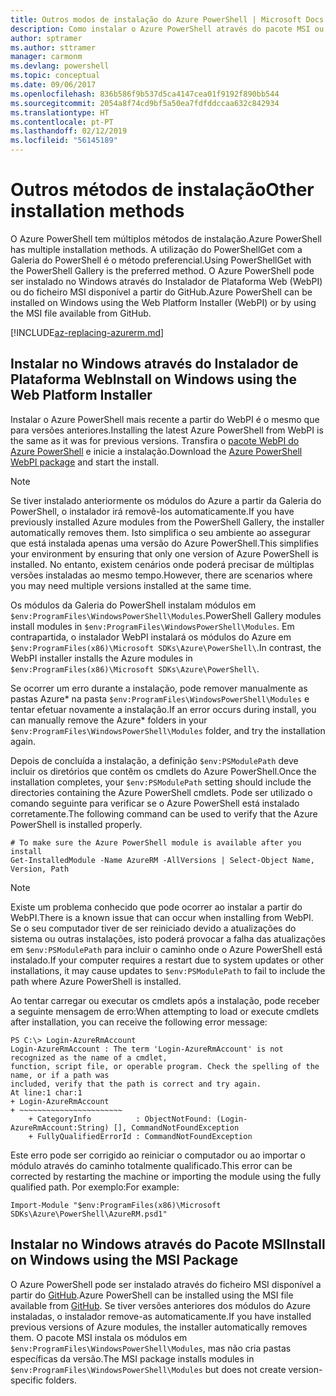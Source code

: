 ```yaml
---
title: Outros modos de instalação do Azure PowerShell | Microsoft Docs
description: Como instalar o Azure PowerShell através do pacote MSI ou do Instalador de Plataforma Web.
author: sptramer
ms.author: sttramer
manager: carmonm
ms.devlang: powershell
ms.topic: conceptual
ms.date: 09/06/2017
ms.openlocfilehash: 836b586f9b537d5ca4147cea01f9192f890bb544
ms.sourcegitcommit: 2054a8f74cd9bf5a50ea7fdfddccaa632c842934
ms.translationtype: HT
ms.contentlocale: pt-PT
ms.lasthandoff: 02/12/2019
ms.locfileid: "56145189"
---
```

# <a name="other-installation-methods"></a><span data-ttu-id="e6594-103">Outros métodos de instalação</span><span class="sxs-lookup"><span data-stu-id="e6594-103">Other installation methods</span></span>

<span data-ttu-id="e6594-104">O Azure PowerShell tem múltiplos métodos de instalação.</span><span class="sxs-lookup"><span data-stu-id="e6594-104">Azure PowerShell has multiple installation methods.</span></span> <span data-ttu-id="e6594-105">A utilização do PowerShellGet com a Galeria do PowerShell é o método preferencial.</span><span class="sxs-lookup"><span data-stu-id="e6594-105">Using PowerShellGet with the PowerShell Gallery is the preferred method.</span></span> <span data-ttu-id="e6594-106">O Azure PowerShell pode ser instalado no Windows através do Instalador de Plataforma Web (WebPI) ou do ficheiro MSI disponível a partir do GitHub.</span><span class="sxs-lookup"><span data-stu-id="e6594-106">Azure PowerShell can be installed on Windows using the Web Platform Installer (WebPI) or by using the MSI file available from GitHub.</span></span>

[!INCLUDE[az-replacing-azurerm.md](../includes/az-replacing-azurerm.md)]

## <a name="install-on-windows-using-the-web-platform-installer"></a><span data-ttu-id="e6594-107">Instalar no Windows através do Instalador de Plataforma Web</span><span class="sxs-lookup"><span data-stu-id="e6594-107">Install on Windows using the Web Platform Installer</span></span>

<span data-ttu-id="e6594-108">Instalar o Azure PowerShell mais recente a partir do WebPI é o mesmo que para versões anteriores.</span><span class="sxs-lookup"><span data-stu-id="e6594-108">Installing the latest Azure PowerShell from WebPI is the same as it was for previous versions.</span></span>
<span data-ttu-id="e6594-109">Transfira o [pacote WebPI do Azure PowerShell](http://aka.ms/webpi-azps) e inicie a instalação.</span><span class="sxs-lookup"><span data-stu-id="e6594-109">Download the [Azure PowerShell WebPI package](http://aka.ms/webpi-azps) and start the install.</span></span>

> [!NOTE]
> <span data-ttu-id="e6594-110">Se tiver instalado anteriormente os módulos do Azure a partir da Galeria do PowerShell, o instalador irá removê-los automaticamente.</span><span class="sxs-lookup"><span data-stu-id="e6594-110">If you have previously installed Azure modules from the PowerShell Gallery, the installer automatically removes them.</span></span> <span data-ttu-id="e6594-111">Isto simplifica o seu ambiente ao assegurar que está instalada apenas uma versão do Azure PowerShell.</span><span class="sxs-lookup"><span data-stu-id="e6594-111">This simplifies your environment by ensuring that only one version of Azure PowerShell is installed.</span></span> <span data-ttu-id="e6594-112">No entanto, existem cenários onde poderá precisar de múltiplas versões instaladas ao mesmo tempo.</span><span class="sxs-lookup"><span data-stu-id="e6594-112">However, there are scenarios where you may need multiple versions installed at the same time.</span></span>
>
> <span data-ttu-id="e6594-113">Os módulos da Galeria do PowerShell instalam módulos em `$env:ProgramFiles\WindowsPowerShell\Modules`.</span><span class="sxs-lookup"><span data-stu-id="e6594-113">PowerShell Gallery modules install modules in `$env:ProgramFiles\WindowsPowerShell\Modules`.</span></span> <span data-ttu-id="e6594-114">Em contrapartida, o instalador WebPI instalará os módulos do Azure em `$env:ProgramFiles(x86)\Microsoft SDKs\Azure\PowerShell\`.</span><span class="sxs-lookup"><span data-stu-id="e6594-114">In contrast, the WebPI installer installs the Azure modules in `$env:ProgramFiles(x86)\Microsoft SDKs\Azure\PowerShell\`.</span></span>
>
> <span data-ttu-id="e6594-115">Se ocorrer um erro durante a instalação, pode remover manualmente as pastas Azure\* na pasta `$env:ProgramFiles\WindowsPowerShell\Modules` e tentar efetuar novamente a instalação.</span><span class="sxs-lookup"><span data-stu-id="e6594-115">If an error occurs during install, you can manually remove the Azure\* folders in your `$env:ProgramFiles\WindowsPowerShell\Modules` folder, and try the installation again.</span></span>

<span data-ttu-id="e6594-116">Depois de concluída a instalação, a definição `$env:PSModulePath` deve incluir os diretórios que contêm os cmdlets do Azure PowerShell.</span><span class="sxs-lookup"><span data-stu-id="e6594-116">Once the installation completes, your `$env:PSModulePath` setting should include the directories containing the Azure PowerShell cmdlets.</span></span> <span data-ttu-id="e6594-117">Pode ser utilizado o comando seguinte para verificar se o Azure PowerShell está instalado corretamente.</span><span class="sxs-lookup"><span data-stu-id="e6594-117">The following command can be used to verify that the Azure PowerShell is installed properly.</span></span>

```powershell-interactive
# To make sure the Azure PowerShell module is available after you install
Get-InstalledModule -Name AzureRM -AllVersions | Select-Object Name, Version, Path
```

> [!NOTE]
> <span data-ttu-id="e6594-118">Existe um problema conhecido que pode ocorrer ao instalar a partir do WebPI.</span><span class="sxs-lookup"><span data-stu-id="e6594-118">There is a known issue that can occur when installing from WebPI.</span></span> <span data-ttu-id="e6594-119">Se o seu computador tiver de ser reiniciado devido a atualizações do sistema ou outras instalações, isto poderá provocar a falha das atualizações em `$env:PSModulePath` para incluir o caminho onde o Azure PowerShell está instalado.</span><span class="sxs-lookup"><span data-stu-id="e6594-119">If your computer requires a restart due to system updates or other installations, it may cause updates to `$env:PSModulePath` to fail to include the path where Azure PowerShell is installed.</span></span>

<span data-ttu-id="e6594-120">Ao tentar carregar ou executar os cmdlets após a instalação, pode receber a seguinte mensagem de erro:</span><span class="sxs-lookup"><span data-stu-id="e6594-120">When attempting to load or execute cmdlets after installation, you can receive the following error message:</span></span>

```output
PS C:\> Login-AzureRmAccount
Login-AzureRmAccount : The term 'Login-AzureRmAccount' is not recognized as the name of a cmdlet,
function, script file, or operable program. Check the spelling of the name, or if a path was
included, verify that the path is correct and try again.
At line:1 char:1
+ Login-AzureRmAccount
+ ~~~~~~~~~~~~~~~~~~~~~~~
    + CategoryInfo          : ObjectNotFound: (Login-AzureRmAccount:String) [], CommandNotFoundException
    + FullyQualifiedErrorId : CommandNotFoundException
```

<span data-ttu-id="e6594-121">Este erro pode ser corrigido ao reiniciar o computador ou ao importar o módulo através do caminho totalmente qualificado.</span><span class="sxs-lookup"><span data-stu-id="e6594-121">This error can be corrected by restarting the machine or importing the module using the fully qualified path.</span></span> <span data-ttu-id="e6594-122">Por exemplo:</span><span class="sxs-lookup"><span data-stu-id="e6594-122">For example:</span></span>

```powershell-interactive
Import-Module "$env:ProgramFiles(x86)\Microsoft SDKs\Azure\PowerShell\AzureRM.psd1"
```

## <a name="install-on-windows-using-the-msi-package"></a><span data-ttu-id="e6594-123">Instalar no Windows através do Pacote MSI</span><span class="sxs-lookup"><span data-stu-id="e6594-123">Install on Windows using the MSI Package</span></span>

<span data-ttu-id="e6594-124">O Azure PowerShell pode ser instalado através do ficheiro MSI disponível a partir do [GitHub](https://github.com/Azure/azure-powershell/releases/latest).</span><span class="sxs-lookup"><span data-stu-id="e6594-124">Azure PowerShell can be installed using the MSI file available from [GitHub](https://github.com/Azure/azure-powershell/releases/latest).</span></span> <span data-ttu-id="e6594-125">Se tiver versões anteriores dos módulos do Azure instaladas, o instalador remove-as automaticamente.</span><span class="sxs-lookup"><span data-stu-id="e6594-125">If you have installed previous versions of Azure modules, the installer automatically removes them.</span></span> <span data-ttu-id="e6594-126">O pacote MSI instala os módulos em `$env:ProgramFiles\WindowsPowerShell\Modules`, mas não cria pastas específicas da versão.</span><span class="sxs-lookup"><span data-stu-id="e6594-126">The MSI package installs modules in `$env:ProgramFiles\WindowsPowerShell\Modules` but does not create version-specific folders.</span></span>

